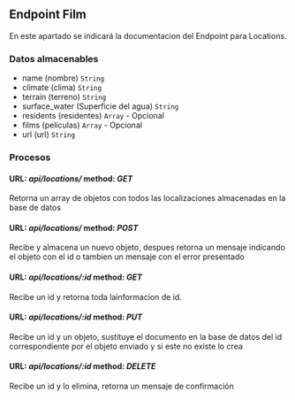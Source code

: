 ## Endpoint Film

En este apartado se indicará la documentacion del Endpoint para Locations.

### Datos almacenables

- name (nombre) `String`
- climate (clima) `String`
- terrain (terreno) `String`
- surface_water (Superficie del agua) `String`
- residents (residentes) `Array` - Opcional
- films (películas) `Array` - Opcional
- url (url) `String`

### Procesos

#### URL: *api/locations/* method: *GET*

Retorna un array de objetos con todos las localizaciones almacenadas en la base de datos

#### URL: *api/locations/* method: *POST*

Recibe y almacena un nuevo objeto, despues retorna un mensaje indicando el objeto con el id o tambien un mensaje con el error presentado

#### URL: *api/locations/:id* method: *GET*

Recibe un id y retorna toda lainformacion de id.

#### URL: *api/locations/:id* method: *PUT*

Recibe un id y un objeto, sustituye el documento en la base de datos del id correspondiente por el objeto enviado y si este no existe lo crea

#### URL: *api/locations/:id* method: *DELETE*

Recibe un id y lo elimina, retorna un mensaje de confirmación
